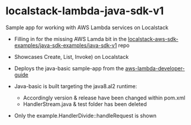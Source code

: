 # localstack-lambda-java-sdk-v1
Sample app for working with AWS Lambda services on Localstack

- Filling in for the missing AWS Lamda bit in the [localstack-aws-sdk-examples/java-sdk-examples/java-sdk-v1](https://github.com/localstack/localstack-aws-sdk-examples/tree/main/java/java-sdk-examples/java-sdk-v1) repo

- Showcases Create, List, Invoke) on Localstack

- Deploys the java-basic sample-app from the [aws-lambda-developer-guide](https://github.com/awsdocs/aws-lambda-developer-guide/tree/main/sample-apps/java-basic)
	
- Java-basic is built targeting the java8.al2 runtime:
	- Accordingly version & release have been changed within pom.xml
	- HandlerStream.java & test folder has been deleted
	
- Only the example.HandlerDivide::handleRequest is shown
